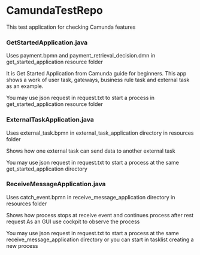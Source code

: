 # CamundaTestRepo
This test application for checking Camunda features

### GetStartedApplication.java
Uses payment.bpmn and payment_retrieval_decision.dmn in get_started_application resource folder

It is Get Started Application from Camunda guide for beginners. 
This app shows a work of user task, gateways, business rule task and external task as an example.

You may use json request in request.txt to start a process in get_started_application resource folder


### ExternalTaskApplication.java
Uses external_task.bpmn in external_task_application directory in resources folder

Shows how one external task can send data to another external task

You may use json request in request.txt to start a process at the same get_started_application directory

### ReceiveMessageApplication.java
Uses catch_event.bpmn in receive_message_application directory in resources folder

Shows how process stops at receive event and continues process after rest request 
As an GUI use cockpit to observe the process

You may use json request in request.txt to start a process at the same receive_message_application directory
or you can start in tasklist creating a new process